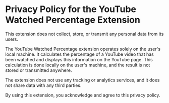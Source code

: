 # Privacy Policy for the YouTube Watched Percentage Extension

This extension does not collect, store, or transmit any personal data from its users.

The YouTube Watched Percentage extension operates solely on the user's local machine. It calculates the percentage of a YouTube video that has been watched and displays this information on the YouTube page. This calculation is done locally on the user's machine, and the result is not stored or transmitted anywhere.

The extension does not use any tracking or analytics services, and it does not share data with any third parties.

By using this extension, you acknowledge and agree to this privacy policy.
